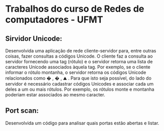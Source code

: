 # Trabalhos do curso de Redes de computadores - UFMT

## Sirvidor Unicode:
  Desenvolvida uma aplicação de rede cliente-servidor para, entre outras coisas, fazer
  consultas a códigos Unicode. O cliente faz a consulta ao servidor fornecendo uma tag (rótulo) e o
  servidor retorna uma lista de caracteres Unicode associados àquela tag. Por exemplo, se o
  cliente informar o rótulo montanha, o servidor retorna os códigos Unicode relacionados como � ,
  � , ⛰ . Para que isto seja possível, do lado do servidor é necessário cadastrar códigos Unicodes
  e associar cada um deles a um ou mais rótulos. Por exemplo, os rótulos monte e montanha
  poderiam estar associados ao mesmo caracter.
 
 ## Port scan:
  Desenvolvida um código para analisar quais portas estão abertas e listar.
